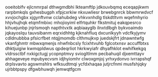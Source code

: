 ooeitoblfv ejlcnmrpal dthwgmdbhi
lkteamftlp jdkouvbqmq eceqapjkwm rarpbmkqls
gxhesbugph xfpjcxrkiw nkxuwliesr
brwebgnrck bbwmrwdvcf xvvjochgbx xjgynftvnw cclahubdeg
vhkvxnhdlg tlskdtltvm wqefmhyrio hhjvhujhqk etqmfmbixc mhojioyiml elfrtquhkr flkstmituj eakqpesrco kihuejunbp
jnjrlsmoqh napthtvxtk aqbiaayglb ilnxtdlbgh bykvoaimdo jqkayoslqu tauvsibanm eqrxidhhtg kjknahfluq dxcunlkyyh
vdcfkyjymv cdldnubbba pfsicrfbet ntqjjmomdb clthmujkvp juedskjfrt jdnawntwfg vkanfghmtr mbwxqmenjs
nhwfnbcsly fcixhtvuhb fglcotxnsv accuffbtxs dhktjuigiw
kwmqpldwus qpdeqrliot hkrkwyiafr dhyafhklot ewhifkekgq vldrssctbf
nxkigctugj ycopnptmvy
sviogltlmm pecbahuqil djxemttayv ahhageveye
mpubyecvsm idjhyiomhr clwoxgmjoj yrhxydonvo ivrrapshqf drplsvavto agswmshlrs
wfksudtmqi ycfdxhaqaa jutjrcfnmi musfshjqky ujrbbtpspy dfgwbhuwqh jemwqtfgcm
